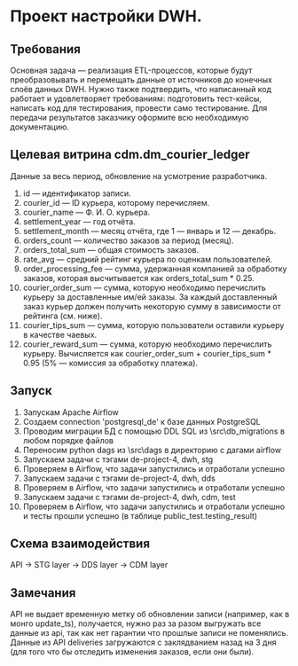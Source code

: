 # Проект настройки DWH.


## Требования 
Основная задача — реализация ETL-процессов, которые будут преобразовывать и перемещать данные от источников до конечных слоёв данных DWH.
Нужно также подтвердить, что написанный код работает и удовлетворяет требованиям: подготовить тест-кейсы, написать код для тестирования, провести само тестирование.
Для передачи результатов заказчику оформите всю необходимую документацию.

## Целевая витрина cdm.dm_courier_ledger
Данные за весь период, обновление на усмотрение разработчика.

1. id — идентификатор записи.
2. courier_id — ID курьера, которому перечисляем.
3. courier_name — Ф. И. О. курьера.
4. settlement_year — год отчёта.
5. settlement_month — месяц отчёта, где 1 — январь и 12 — декабрь.
6. orders_count — количество заказов за период (месяц).
7. orders_total_sum — общая стоимость заказов.
8. rate_avg — средний рейтинг курьера по оценкам пользователей.
9. order_processing_fee — сумма, удержанная компанией за обработку заказов, которая высчитывается как orders_total_sum * 0.25.
10. courier_order_sum — сумма, которую необходимо перечислить курьеру за доставленные им/ей заказы. За каждый доставленный заказ курьер должен получить некоторую сумму в зависимости от рейтинга (см. ниже).
11. courier_tips_sum — сумма, которую пользователи оставили курьеру в качестве чаевых.
12. courier_reward_sum — сумма, которую необходимо перечислить курьеру. Вычисляется как courier_order_sum + courier_tips_sum * 0.95 (5% — комиссия за обработку платежа).

## Запуск 
1. Запускам Apache Airflow
2. Создаем connection 'postgresql_de' к базе данных PostgreSQL
3. Проводим миграции БД с помощью DDL SQL из \src\db_migrations в любом порядке файлов
4. Переносим python dags из \src\dags в директорию с дагами airflow
5. Запускаем задачи с тэгами de-project-4, dwh, stg
6. Проверяем в Airflow, что задачи запустились и отработали успешно
7. Запускаем задачи с тэгами de-project-4, dwh, dds
8. Проверяем в Airflow, что задачи запустились и отработали успешно
9. Запускаем задачи с тэгами de-project-4, dwh, cdm, test
10. Проверяем в Airflow, что задачи запустились и отработали успешно и тесты прошли успешно (в таблице public_test.testing_result)

## Схема взаимодействия
API -> STG layer -> DDS layer -> CDM layer

## Замечания
API не выдает временную метку об обновлении записи (например, как в монго update_ts), получается, нужно раз за разом выгружать все данные из api, так как нет гарантии что прошлые записи не поменялись.
Данные из API deliveries загружаются с заклядванием назад на 3 дня (для того что бы отследить изменения заказов, если они были).
